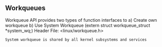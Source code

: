 Workqueues
--------------

Workqueue API provides two types of function interfaces to
	a) Create own workqueue
	b) Use System Workqueue (extern struct workqueue_struct *system_wq;)
		Header File: <linux/workqueue.h>

	System workqueue is shared by all kernel subsystems and services

	

